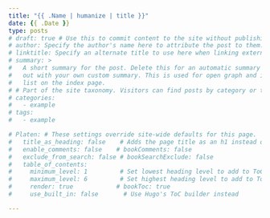 ```yaml
---
title: "{{ .Name | humanize | title }}"
date: {{ .Date }}
type: posts
# draft: true # Use this to commit content to the site without publishing it.
# author: Specify the author's name here to attribute the post to them.
# linktitle: Specify an alternate title to use here when linking externally.
# summary: >
#   A short summary for the post. Delete this for an automatic summary or fill it
#   out with your own custom summary. This is used for open graph and in the post
#   list on the index page.
# # Part of the site taxonomy. Visitors can find posts by category or tag
# categories: 
#   - example
# tags:
#   - example

# Platen: # These settings override site-wide defaults for this page.
#   title_as_heading: false    # Adds the page title as an h1 instead of strong
#   enable_comments: false    # bookComments: false
#   exclude_from_search: false # bookSearchExclude: false
#   table_of_contents:
#     minimum_level: 1         # Set lowest heading level to add to ToC
#     maximum_level: 6         # Set highest heading level to add to ToC
#     render: true            # bookToc: true
#     use_built_in: false       # Use Hugo's ToC builder instead

---
```

